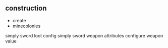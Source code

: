 ## construction
- create
- minecolonies

simply sword loot config
simply sword weapon attributes
configure weapon value